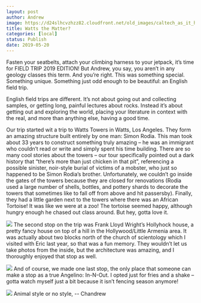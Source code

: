 ```yaml
---
layout: post
author: Andrew
image: https://d24slhcvzhzz82.cloudfront.net/old_images/caltech_as_it_happens/6a0105349b8251970b0240a45f5926200c.jpg
title: Watts the Matter? 
categories: [local]
status: Publish
date: 2019-05-20
---
```


Fasten your seatbelts, attach your climbing harness to your jetpack, it’s time for FIELD TRIP 2019 EDITION!
But Andrew, you say, you aren’t in any geology classes this term. And you’re right. This was something special. Something unique. Something just odd enough to be beautiful: an English field trip.

English field trips are different. It’s not about going out and collecting samples, or getting long, painful lectures about rocks. Instead it’s about getting out and exploring the world, placing your literature in context with the real, and more than anything else, having a good time.

Our trip started wit a trip to Watts Towers in Watts, Los Angeles. They form an amazing structure built entirely by one man: Simon Rodia. This man took about 33 years to construct something truly amazing – he was an immigrant who couldn’t read or write and simply spent his time building. There are so many cool stories about the towers – our tour specifically pointed out a dark history that “there’s more than just chicken in that pit”, referencing a possible sinister, noir-style burial of victims of a mobster, who just so happened to be Simon Rodia’s brother. Unfortunately, we couldn’t go inside the gates of the towers because they are closed for renovations (Rodia used a large number of shells, bottles, and pottery shards to decorate the towers that sometimes like to fall off from above and hit passersby). Finally, they had a little garden next to the towers where there was an African Tortoise! It was like we were at a zoo! The tortoise seemed happy, although hungry enough he chased out class around. But hey, gotta love it.


![](https://d24slhcvzhzz82.cloudfront.net/old_images/caltech_as_it_happens/6a0105349b8251970b0240a488a8da200d.jpg)
The second stop on the trip was Frank Lloyd Wright’s Hollyhock house, a pretty fancy house on top of a hill in the Hollywood/Little Armenia area. It was actually about two blocks north of the church of scientology which I visited with Eric last year, so that was a fun memory. They wouldn’t let us take photos from the inside, but the architecture was amazing, and I thoroughly enjoyed that stop as well.


![](https://d24slhcvzhzz82.cloudfront.net/old_images/caltech_as_it_happens/6a0105349b8251970b0240a45f593e200c.jpg)
And of course, we made one last stop, the only place that someone can make a stop as a true Angelino: In-N-Out. I opted just for fries and a shake – gotta watch myself just a bit because it isn’t fencing season anymore!


![](https://d24slhcvzhzz82.cloudfront.net/old_images/caltech_as_it_happens/6a0105349b8251970b0240a45f5946200c.jpg)
Animal style or no style,
-- Chandrew
